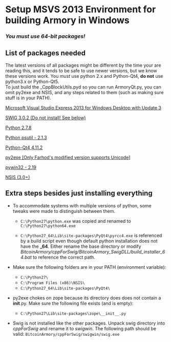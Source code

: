 # Setup MSVS 2013 Environment for building Armory in Windows

### ***You must use 64-bit packages!***

## List of packages needed

The latest versions of all packages might be different by the time your are reading this, and it tends to be safe to use newer versions, but we know these versions work. You *must* use python 2.x and Python-Qt4, **do not** use python3.x or Python-Qt5.  
To just build the _CppBlockUtils.pyd so you can run ArmoryQt.py, you can omit py2exe and NSIS, and any steps related to them (such as making sure stuff is in your PATH).

[Microsoft Visual Studio Express 2013 for Windows Desktop with Update 3](http://www.microsoft.com/en-us/download/confirmation.aspx?id=43733)

[SWIG 3.0.2 (Do not install! See below)](http://www.swig.org/download.html)

[Python 2.7.8](https://www.python.org/downloads/release/python-278/)

[Python psutil - 2.1.3](https://pypi.python.org/pypi?:action=display&name=psutil#downloads)

[Python-Qt4 4.11.2](http://sourceforge.net/projects/pyqt/files/PyQt4/PyQt-4.11.2/PyQt4-4.11.2-gpl-Py2.7-Qt4.8.6-x64.exe)

[py2exe [Only Farhod's modified version supports Unicode]](http://sourceforge.net/projects/py2exe/files/py2exe/)

[pywin32 - 2.19](http://sourceforge.net/projects/pywin32/files/pywin32/Build%20219/pywin32-219.win-amd64-py2.7.exe/download)

[NSIS (3.0+)](http://nsis.sourceforge.net/Download)

## Extra steps besides just installing everything

 - To accommodate systems with multiple versions of python, some tweaks were made to distinguish between them.

    - `C:\Python27\python.exe` was copied and renamed to `C:\Python27\python64.exe`

    - `C:\Python27_64\Lib\site-packages\PyQt4\pyrcc4.exe` is referenced by a build script even though default python installation does not have the **_64**.  Either rename the base directory or modify *BitcoinArmory/cppForSwig/BitcoinArmory_SwigDLL/build_installer_64.bat* to reference the correct path.

 - Make sure the following folders are in your PATH (environment variable):

    - `C:\Python27\`
    - `C:\Program Files (x86)\NSIS\`
    - `C:\Python27_64\Lib\site-packages\PyQt4\`


 - py2exe chokes on zope because its directory does does not contain a __init__.py.  Make sure the following file exists (and is empty):

    - `C:\Python27\Lib\site-packages\zope\__init__.py`


 - Swig is not installed like the other packages.  Unpack swig directory into *cppForSwig* and rename it to *swigwin*.  The following path should be valid:  `BitcoinArmory/cppForSwig/swigwin/swig.exe`

